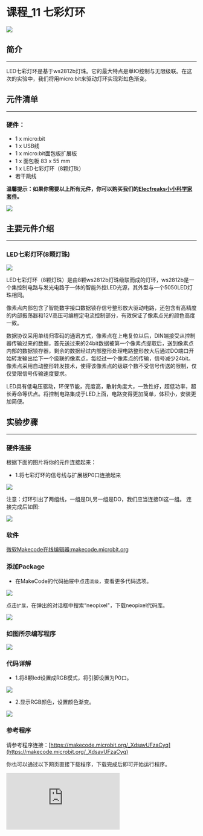 ﻿# 课程_11 七彩灯环

![](https://wiki-media-ef.oss-cn-hongkong.aliyuncs.com//images/F2gbRrO.jpg)

## 简介
---
LED七彩灯环是基于ws2812b灯珠。它的最大特点是单IO控制与无限级联。在这次的实验中，我们将用micro:bit来驱动灯环实现彩虹色渐变。

## 元件清单
---
### 硬件：
- 1 x micro:bit
- 1 x USB线
- 1 x micro:bit面包板扩展板
- 1 x 面包板 83 x 55 mm
- 1 x LED七彩灯环（8颗灯珠）
- 若干跳线

**温馨提示：如果你需要以上所有元件，你可以购买我们的[Elecfreaks小小科学家套件](https://item.taobao.com/item.htm?ft=t&id=597096675822)。**

![](https://wiki-media-ef.oss-cn-hongkong.aliyuncs.com//images/W4tseua.jpg)

## 主要元件介绍
---
### LED七彩灯环(8颗灯珠)

![](https://wiki-media-ef.oss-cn-hongkong.aliyuncs.com//images/NnNcXY9.jpg)

LED七彩灯环（8颗灯珠）是由8颗ws2812b灯珠级联而成的灯环，ws2812b是一个集控制电路与发光电路于一体的智能外控LED光源，其外型与一个5050LED灯珠相同。

像素点内部包含了智能数字接口数据锁存信号整形放大驱动电路，还包含有高精度的内部振荡器和12V高压可编程定电流控制部分，有效保证了像素点光的颜色高度一致。

数据协议采用单线归零码的通讯方式，像素点在上电复位以后，DIN端接受从控制器传输过来的数据，首先送过来的24bit数据被第一个像素点提取后，送到像素点内部的数据锁存器，剩余的数据经过内部整形处理电路整形放大后通过DO端口开始转发输出给下一个级联的像素点，每经过一个像素点的传输，信号减少24bit。像素点采用自动整形转发技术，使得该像素点的级联个数不受信号传送的限制，仅仅受限信号传输速度要求。

LED具有低电压驱动，环保节能，亮度高，散射角度大，一致性好，超低功率，超长寿命等优点。将控制电路集成于LED上面，电路变得更加简单，体积小，安装更加简便。


## 实验步骤
---
### 硬件连接
根据下面的图片将你的元件连接起来：

- 1.将七彩灯环的信号线与扩展板P0口连接起来

![](https://wiki-media-ef.oss-cn-hongkong.aliyuncs.com//images/LAPXCJp.jpg)

注意：灯环引出了两组线，一组是DI,另一组是DO，我们应当连接DI这一组。
连接完成后如图:

![](https://wiki-media-ef.oss-cn-hongkong.aliyuncs.com//images/lUdmz6q.jpg)

### 软件

[微软Makecode在线编辑器:makecode.microbit.org](https://makecode.microbit.org/)


### 添加Package
- 在MakeCode的代码抽屉中点击`高级`，查看更多代码选项。

![](https://wiki-media-ef.oss-cn-hongkong.aliyuncs.com//images/case_11_01.png)

点击`扩展`，在弹出的对话框中搜索“neopixel"，下载neopixel代码库。

![](https://wiki-media-ef.oss-cn-hongkong.aliyuncs.com//images/case_11_02.png)


### 如图所示编写程序

![](https://wiki-media-ef.oss-cn-hongkong.aliyuncs.com//images/case_11_03.png)

### 代码详解
- 1.将8颗led设置成RGB模式，将引脚设置为P0口。

![](https://wiki-media-ef.oss-cn-hongkong.aliyuncs.com//images/case_11_04.png)

- 2.显示RGB颜色，设置颜色渐变。

![](https://wiki-media-ef.oss-cn-hongkong.aliyuncs.com//images/case_11_05.png)

### 参考程序
请参考程序连接：[https://makecode.microbit.org/_XdsavUFzaCyq](https://makecode.microbit.org/_XdsavUFzaCyq)

你也可以通过以下网页直接下载程序，下载完成后即可开始运行程序。


<div
    style={{
        position: 'relative',
        paddingBottom: '60%',
        overflow: 'hidden',
    }}
>
    <iframe
        src="https://makecode.microbit.org/_XdsavUFzaCyq"
        frameborder="0"
        sandbox="allow-popups allow-forms allow-scripts allow-same-origin"
        style={{
            position: 'absolute',
            width: '100%',
            height: '100%',
        }}
    />
</div>

## 实验结果
---
我们可以看到LED彩虹灯环实现了运动的彩虹渐变效果。

![](https://wiki-media-ef.oss-cn-hongkong.aliyuncs.com//images/23vhDKK.gif)


## 思考
---
想象灯环是一只大眼睛，让灯环显示眨眼睛的效果，那么我们该如何设计电路与编程？

## 常见问题
---

## 更多信息，欢迎访问：
---
[micro:bit知识库地址](https://www.elecfreaks.com/learn-cn/)
micro:bit官方推荐供应商：[恩孚科技淘宝店](https://shop69086944.taobao.com/?spm=a230r.7195193.1997079397.2.RSthR0)
QQ技术交流群：570756726
